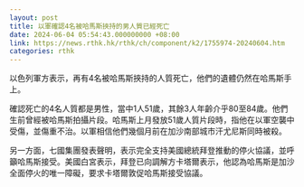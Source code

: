 ```yaml
---
layout: post
title: 以軍確認4名被哈馬斯挾持的男人質已經死亡
date: 2024-06-04 05:54:43.000000000 +08:00
link: https://news.rthk.hk/rthk/ch/component/k2/1755974-20240604.htm
categories: rthk
---
```


以色列軍方表示，再有4名被哈馬斯挾持的人質死亡，他們的遺體仍然在哈馬斯手上。

確認死亡的4名人質都是男性，當中1人51歲，其餘3人年齡介乎80至84歲。他們生前曾經被哈馬斯拍攝片段。哈馬斯上月發放51歲人質片段時，指他在以軍空襲中受傷，並傷重不治。以軍相信他們幾個月前在加沙南部城市汗尤尼斯同時被殺。

另一方面，七國集團發表聲明，表示完全支持美國總統拜登推動的停火協議，並呼籲哈馬斯接受。美國白宮表示，拜登已向調解方卡塔爾表示，他認為哈馬斯是加沙全面停火的唯一障礙，要求卡塔爾敦促哈馬斯接受協議。
